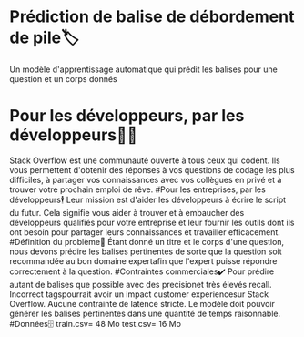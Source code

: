 # Prédiction de balise de débordement de pile🏷️
Un modèle d'apprentissage automatique qui prédit les balises pour une question et un corps donnés

# Pour les développeurs, par les développeurs👨‍💻
Stack Overflow est une communauté ouverte à tous ceux qui codent. Ils vous permettent d'obtenir des réponses à vos questions de codage les plus difficiles, à partager vos connaissances avec vos collègues en privé et à trouver votre prochain emploi de rêve.
#Pour les entreprises, par les développeurs🕴️
Leur mission est d'aider les développeurs à écrire le script du futur. Cela signifie vous aider à trouver et à embaucher des développeurs qualifiés pour votre entreprise et leur fournir les outils dont ils ont besoin pour partager leurs connaissances et travailler efficacement.
#Définition du problème🤔
Étant donné un titre et le corps d'une question, nous devons prédire les balises pertinentes de sorte que la question soit recommandée au bon domaine expertafin que l'expert puisse répondre correctement à la question.
#Contraintes commerciales✔️
Pour prédire autant de balises que possible avec des precisionet très élevés recall.
Incorrect tagspourrait avoir un impact customer experiencesur Stack Overflow.
Aucune contrainte de latence stricte. Le modèle doit pouvoir générer les balises pertinentes dans une quantité de temps raisonnable.
#Données🗄️
train.csv= 48 Mo
test.csv= 16 Mo
